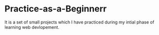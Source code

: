 # Practice-as-a-Beginnerr
It is a set of small projects which I have practiced during my intial phase of learning web devlopement.
